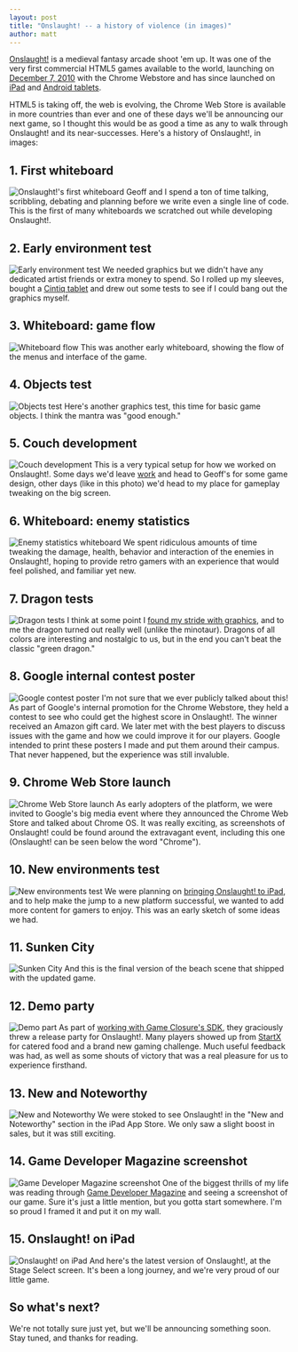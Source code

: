 ```yaml
---
layout: post
title: "Onslaught! -- a history of violence (in images)"
author: matt
---
```

[Onslaught!][1] is a medieval fantasy arcade shoot 'em up. It was one of the very first commercial HTML5 games available to the world, launching on [December 7, 2010][2] with the Chrome Webstore and has since launched on [iPad][3] and [Android tablets][4].

HTML5 is taking off, the web is evolving, the Chrome Web Store is available in more countries than ever and one of these days we'll be announcing our next game, so I thought this would be as good a time as any to walk through Onslaught! and its near-successes. Here's a history of Onslaught!, in images:

## 1. First whiteboard

![Onslaught!'s first whiteboard](/media/images/posts/onslaught_history_in_images/01_first_whiteboard.jpg)
Geoff and I spend a ton of time talking, scribbling, debating and planning before we write even a single line of code. This is the first of many whiteboards we scratched out while developing Onslaught!.

## 2. Early environment test
![Early environment test](/media/images/posts/onslaught_history_in_images/02_early_environment_test.png)
We needed graphics but we didn't have any dedicated artist friends or extra money to spend. So I rolled up my sleeves, bought a [Cintiq tablet][5] and drew out some tests to see if I could bang out the graphics myself.

## 3. Whiteboard: game flow
![Whiteboard flow](/media/images/posts/onslaught_history_in_images/03_whiteboard_flow.jpg)
This was another early whiteboard, showing the flow of the menus and interface of the game.

## 4. Objects test
![Objects test](/media/images/posts/onslaught_history_in_images/04_objects_test.png)
Here's another graphics test, this time for basic game objects. I think the mantra was "good enough."

## 5. Couch development
![Couch development](/media/images/posts/onslaught_history_in_images/05_ldg_making_onslaught.jpg)
This is a very typical setup for how we worked on Onslaught!. Some days we'd leave [work][6] and head to Geoff's for some game design, other days (like in this photo) we'd head to my place for gameplay tweaking on the big screen.

## 6. Whiteboard: enemy statistics
![Enemy statistics whiteboard](/media/images/posts/onslaught_history_in_images/06_whiteboard_enemy_stats.jpg)
We spent ridiculous amounts of time tweaking the damage, health, behavior and interaction of the enemies in Onslaught!, hoping to provide retro gamers with an experience that would feel polished, and familiar yet new.

## 7. Dragon tests
![Dragon tests](/media/images/posts/onslaught_history_in_images/07_dragon_tests.png)
I think at some point I [found my stride with graphics][7], and to me the dragon turned out really well (unlike the minotaur). Dragons of all colors are interesting and nostalgic to us, but in the end you can't beat the classic "green dragon."

## 8. Google internal contest poster
![Google contest poster](/media/images/posts/onslaught_history_in_images/08_google_contest_poster.png)
I'm not sure that we ever publicly talked about this! As part of Google's internal promotion for the Chrome Webstore, they held a contest to see who could get the highest score in Onslaught!. The winner received an Amazon gift card. We later met with the best players to discuss issues with the game and how we could improve it for our players. Google intended to print these posters I made and put them around their campus. That never happened, but the experience was still invaluble.

## 9. Chrome Web Store launch
![Chrome Web Store launch](/media/images/posts/onslaught_history_in_images/09_chrome_launch_wall.jpg)
As early adopters of the platform, we were invited to Google's big media event where they announced the Chrome Web Store and talked about Chrome OS. It was really exciting, as screenshots of Onslaught! could be found around the extravagant event, including this one (Onslaught! can be seen below the word "Chrome").

## 10. New environments test
![New environments test](/media/images/posts/onslaught_history_in_images/10_lol_beach_party.png)
We were planning on [bringing Onslaught! to iPad][8], and to help make the jump to a new platform successful, we wanted to add more content for gamers to enjoy. This was an early sketch of some ideas we had.

## 11. Sunken City
![Sunken City](/media/images/posts/onslaught_history_in_images/11_sunken_city.png)
And this is the final version of the beach scene that shipped with the updated game.

## 12. Demo party
![Demo part](/media/images/posts/onslaught_history_in_images/12_demo_party.jpg)
As part of [working with Game Closure's SDK][9], they graciously threw a release party for Onslaught!. Many players showed up from [StartX][10] for catered food and a brand new gaming challenge. Much useful feedback was had, as well as some shouts of victory that was a real pleasure for us to experience firsthand.

## 13. New and Noteworthy
![New and Noteworthy](/media/images/posts/onslaught_history_in_images/13_ipad_new_and_noteworthy.png)
We were stoked to see Onslaught! in the "New and Noteworthy" section in the iPad App Store. We only saw a slight boost in sales, but it was still exciting.

## 14. Game Developer Magazine screenshot
![Game Developer Magazine screenshot](/media/images/posts/onslaught_history_in_images/14_game_developer_magazine.jpg)
One of the biggest thrills of my life was reading through [Game Developer Magazine][11] and seeing a screenshot of our game. Sure it's just a little mention, but you gotta start somewhere. I'm so proud I framed it and put it on my wall.

## 15. Onslaught! on iPad
![Onslaught! on iPad](/media/images/posts/onslaught_history_in_images/15_ipad_stage_select.png)
And here's the latest version of Onslaught!, at the Stage Select screen. It's been a long journey, and we're very proud of our little game.

## So what's next?

We're not totally sure just yet, but we'll be announcing something soon. Stay tuned, and thanks for reading.

[1]: /onslaught_arena/
[2]: /announcing-onslaught-arena-for-sale-in-the-go/
[3]: http://itunes.apple.com/us/app/onslaught!/id441426241
[4]: /onslaught/
[5]: http://www.wacom.com/en/Products/Cintiq/Cintiq12WX.aspx
[6]: http://raptr.com/
[7]: /lava-background-sprite-creation-timelapse/
[8]: /what-we-need-to-get-our-html5-game-on-ipad-sp/
[9]: /the-road-to-a-production-quality-html5-game-o/
[10]: http://startx.stanford.edu/
[11]: http://www.gdmag.com/homepage.htm
